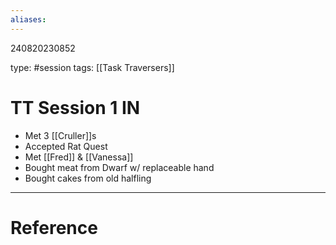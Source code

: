 ```yaml
---
aliases: 
---
```


240820230852

type: #session 
tags: [[Task Traversers]]
# TT Session 1 IN

- Met 3 [[Cruller]]s
- Accepted Rat Quest
- Met [[Fred]] & [[Vanessa]]
- Bought meat from Dwarf w/ replaceable hand
- Bought cakes from old halfling

---
# Reference